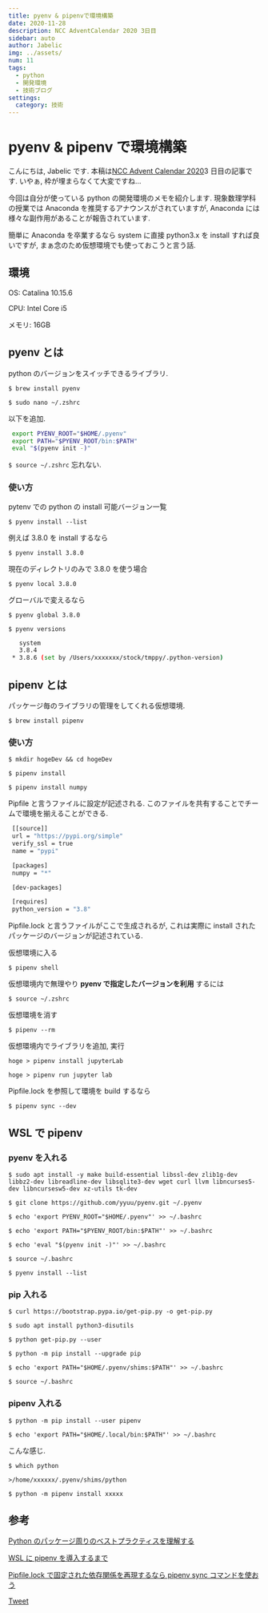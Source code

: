 ```yaml
---
title: pyenv & pipenvで環境構築
date: 2020-11-28
description: NCC AdventCalendar 2020 3日目
sidebar: auto
author: Jabelic
img: ../assets/
num: 11
tags:
  - python
  - 開発環境
  - 技術ブログ
settings:
  category: 技術
---
```


<!--div v-if="new Date('2020/12/03 07:00').getTime() <= new Date().getTime()"-->

# pyenv & pipenv で環境構築

こんにちは, Jabelic です. 本稿は[NCC Advent Calendar 2020](https://qiita.com/advent-calendar/2020/ncc)3 日目の記事です. いやぁ, 枠が埋まらなくて大変ですね...

今回は自分が使っている python の開発環境のメモを紹介します. 現象数理学科の授業では Anaconda を推奨するアナウンスがされていますが, Anaconda には様々な副作用があることが報告されています.

簡単に Anaconda を卒業するなら system に直接 python3.x を install すれば良いですが, まぁ念のため仮想環境でも使っておこうと言う話.

## 環境

OS: Catalina 10.15.6

CPU: Intel Core i5

メモリ: 16GB

## pyenv とは

python のバージョンをスイッチできるライブラリ.

`$ brew install pyenv`

`$ sudo nano ~/.zshrc`

以下を追加.

```bash
 export PYENV_ROOT="$HOME/.pyenv"
 export PATH="$PYENV_ROOT/bin:$PATH"
 eval "$(pyenv init -)"
```

`$ source ~/.zshrc` 忘れない.

### 使い方

pytenv での python の install 可能バージョン一覧

`$ pyenv install --list`

例えば 3.8.0 を install するなら

`$ pyenv install 3.8.0`

現在のディレクトリのみで 3.8.0 を使う場合

`$ pyenv local 3.8.0`

グローバルで変えるなら

`$ pyenv global 3.8.0`

`$ pyenv versions`

```bash
   system
   3.8.4
 * 3.8.6 (set by /Users/xxxxxxx/stock/tmppy/.python-version)
```

## pipenv とは

パッケージ毎のライブラリの管理をしてくれる仮想環境.

`$ brew install pipenv`

### 使い方

`$ mkdir hogeDev && cd hogeDev`

`$ pipenv install`

`$ pipenv install numpy`

Pipfile と言うファイルに設定が記述される. このファイルを共有することでチームで環境を揃えることができる.

```bash
 [[source]]
 url = "https://pypi.org/simple"
 verify_ssl = true
 name = "pypi"

 [packages]
 numpy = "*"

 [dev-packages]

 [requires]
 python_version = "3.8"
```

Pipfile.lock と言うファイルがここで生成されるが, これは実際に install されたパッケージのバージョンが記述されている.

仮想環境に入る

`$ pipenv shell`

仮想環境内で無理やり **pyenv で指定したバージョンを利用** するには

`$ source ~/.zshrc`

仮想環境を消す

`$ pipenv --rm`

仮想環境内でライブラリを追加, 実行

`hoge > pipenv install jupyterLab`

`hoge > pipenv run jupyter lab`

Pipfile.lock を参照して環境を build するなら

`$ pipenv sync --dev`

## WSL で pipenv

### pyenv を入れる

`$ sudo apt install -y make build-essential libssl-dev zlib1g-dev libbz2-dev libreadline-dev libsqlite3-dev wget curl llvm libncurses5-dev libncursesw5-dev xz-utils tk-dev`

`$ git clone https://github.com/yyuu/pyenv.git ~/.pyenv`

`$ echo 'export PYENV_ROOT="$HOME/.pyenv"' >> ~/.bashrc`

`$ echo 'export PATH="$PYENV_ROOT/bin:$PATH"' >> ~/.bashrc`

`$ echo 'eval "$(pyenv init -)"' >> ~/.bashrc`

`$ source ~/.bashrc`

`$ pyenv install --list`

### pip 入れる

`$ curl https://bootstrap.pypa.io/get-pip.py -o get-pip.py`

`$ sudo apt install python3-disutils`

`$ python get-pip.py --user`

`$ python -m pip install --upgrade pip`

`$ echo 'export PATH="$HOME/.pyenv/shims:$PATH"' >> ~/.bashrc`

`$ source ~/.bashrc`

### pipenv 入れる

`$ python -m pip install --user pipenv`

`$ echo 'export PATH="$HOME/.local/bin:$PATH"' >> ~/.bashrc`

こんな感じ.

`$ which python`

`>/home/xxxxxx/.pyenv/shims/python`

`$ python -m pipenv install xxxxx`

## 参考

[Python のパッケージ周りのベストプラクティスを理解する](https://www.m3tech.blog/entry/python-packaging)

[WSL に pipenv を導入するまで](https://qiita.com/mashita1023/items/10239f5621ef2fc8acb9)

[Pipfile.lock で固定された依存関係を再現するなら pipenv sync コマンドを使おう](https://dev.classmethod.jp/articles/pipenv-sync-is-useful/)

<!--/div-->

<div class="twitter">
  <a href="https://twitter.com/share?ref_src=twsrc%5Etfw" class="twitter-share-button" data-show-count="false" data-size='large'>Tweet</a>
  <script async src="https://platform.twitter.com/widgets.js" charset="utf-8"></script>
</div>
